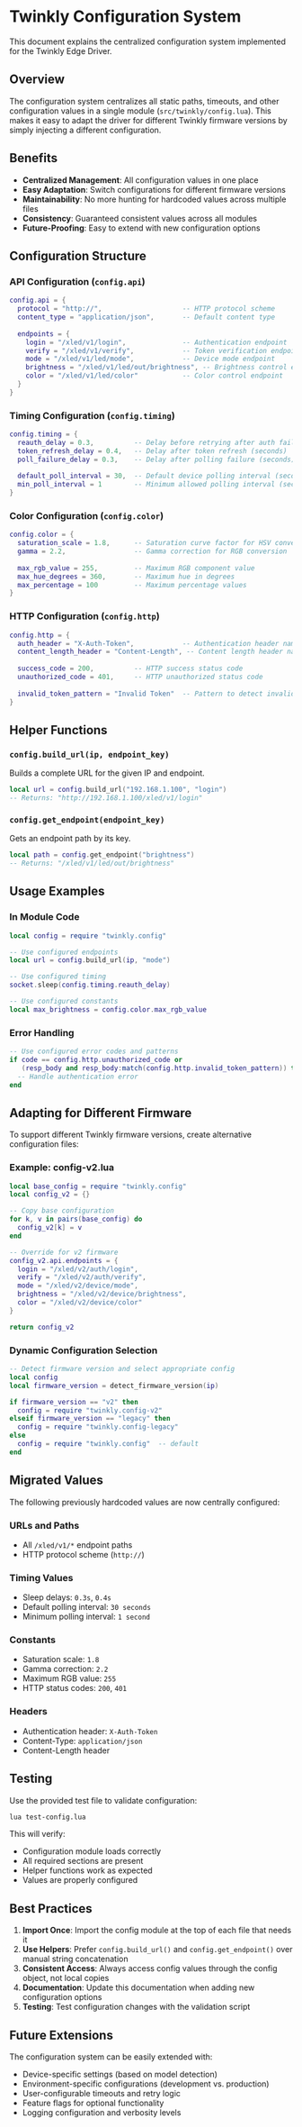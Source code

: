 # Twinkly Configuration System

This document explains the centralized configuration system implemented for the Twinkly Edge Driver.

## Overview

The configuration system centralizes all static paths, timeouts, and other configuration values in a single module (`src/twinkly/config.lua`). This makes it easy to adapt the driver for different Twinkly firmware versions by simply injecting a different configuration.

## Benefits

- **Centralized Management**: All configuration values in one place
- **Easy Adaptation**: Switch configurations for different firmware versions
- **Maintainability**: No more hunting for hardcoded values across multiple files
- **Consistency**: Guaranteed consistent values across all modules
- **Future-Proofing**: Easy to extend with new configuration options

## Configuration Structure

### API Configuration (`config.api`)

```lua
config.api = {
  protocol = "http://",                    -- HTTP protocol scheme
  content_type = "application/json",       -- Default content type
  
  endpoints = {
    login = "/xled/v1/login",              -- Authentication endpoint
    verify = "/xled/v1/verify",            -- Token verification endpoint
    mode = "/xled/v1/led/mode",            -- Device mode endpoint
    brightness = "/xled/v1/led/out/brightness", -- Brightness control endpoint
    color = "/xled/v1/led/color"           -- Color control endpoint
  }
}
```

### Timing Configuration (`config.timing`)

```lua
config.timing = {
  reauth_delay = 0.3,          -- Delay before retrying after auth failure (seconds)
  token_refresh_delay = 0.4,   -- Delay after token refresh (seconds)
  poll_failure_delay = 0.3,    -- Delay after polling failure (seconds)
  
  default_poll_interval = 30,  -- Default device polling interval (seconds)
  min_poll_interval = 1        -- Minimum allowed polling interval (seconds)
}
```

### Color Configuration (`config.color`)

```lua
config.color = {
  saturation_scale = 1.8,      -- Saturation curve factor for HSV conversion
  gamma = 2.2,                 -- Gamma correction for RGB conversion
  
  max_rgb_value = 255,         -- Maximum RGB component value
  max_hue_degrees = 360,       -- Maximum hue in degrees
  max_percentage = 100         -- Maximum percentage values
}
```

### HTTP Configuration (`config.http`)

```lua
config.http = {
  auth_header = "X-Auth-Token",            -- Authentication header name
  content_length_header = "Content-Length", -- Content length header name
  
  success_code = 200,          -- HTTP success status code
  unauthorized_code = 401,     -- HTTP unauthorized status code
  
  invalid_token_pattern = "Invalid Token"  -- Pattern to detect invalid tokens
}
```

## Helper Functions

### `config.build_url(ip, endpoint_key)`

Builds a complete URL for the given IP and endpoint.

```lua
local url = config.build_url("192.168.1.100", "login")
-- Returns: "http://192.168.1.100/xled/v1/login"
```

### `config.get_endpoint(endpoint_key)`

Gets an endpoint path by its key.

```lua
local path = config.get_endpoint("brightness")
-- Returns: "/xled/v1/led/out/brightness"
```

## Usage Examples

### In Module Code

```lua
local config = require "twinkly.config"

-- Use configured endpoints
local url = config.build_url(ip, "mode")

-- Use configured timing
socket.sleep(config.timing.reauth_delay)

-- Use configured constants
local max_brightness = config.color.max_rgb_value
```

### Error Handling

```lua
-- Use configured error codes and patterns
if code == config.http.unauthorized_code or 
   (resp_body and resp_body:match(config.http.invalid_token_pattern)) then
  -- Handle authentication error
end
```

## Adapting for Different Firmware

To support different Twinkly firmware versions, create alternative configuration files:

### Example: config-v2.lua

```lua
local base_config = require "twinkly.config"
local config_v2 = {}

-- Copy base configuration
for k, v in pairs(base_config) do
  config_v2[k] = v
end

-- Override for v2 firmware
config_v2.api.endpoints = {
  login = "/xled/v2/auth/login",
  verify = "/xled/v2/auth/verify", 
  mode = "/xled/v2/device/mode",
  brightness = "/xled/v2/device/brightness",
  color = "/xled/v2/device/color"
}

return config_v2
```

### Dynamic Configuration Selection

```lua
-- Detect firmware version and select appropriate config
local config
local firmware_version = detect_firmware_version(ip)

if firmware_version == "v2" then
  config = require "twinkly.config-v2"
elseif firmware_version == "legacy" then
  config = require "twinkly.config-legacy"  
else
  config = require "twinkly.config"  -- default
end
```

## Migrated Values

The following previously hardcoded values are now centrally configured:

### URLs and Paths
- All `/xled/v1/*` endpoint paths
- HTTP protocol scheme (`http://`)

### Timing Values
- Sleep delays: `0.3s`, `0.4s`
- Default polling interval: `30 seconds`
- Minimum polling interval: `1 second`

### Constants
- Saturation scale: `1.8`
- Gamma correction: `2.2` 
- Maximum RGB value: `255`
- HTTP status codes: `200`, `401`

### Headers
- Authentication header: `X-Auth-Token`
- Content-Type: `application/json`
- Content-Length header

## Testing

Use the provided test file to validate configuration:

```bash
lua test-config.lua
```

This will verify:
- Configuration module loads correctly
- All required sections are present
- Helper functions work as expected
- Values are properly configured

## Best Practices

1. **Import Once**: Import the config module at the top of each file that needs it
2. **Use Helpers**: Prefer `config.build_url()` and `config.get_endpoint()` over manual string concatenation  
3. **Consistent Access**: Always access config values through the config object, not local copies
4. **Documentation**: Update this documentation when adding new configuration options
5. **Testing**: Test configuration changes with the validation script

## Future Extensions

The configuration system can be easily extended with:

- Device-specific settings (based on model detection)
- Environment-specific configurations (development vs. production)
- User-configurable timeouts and retry logic
- Feature flags for optional functionality
- Logging configuration and verbosity levels